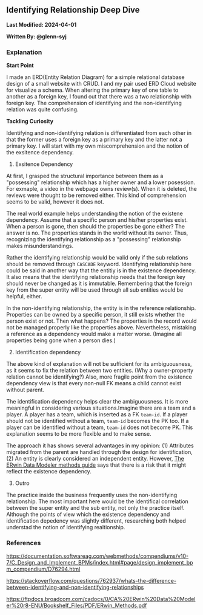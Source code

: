 ## Identifying Relationship Deep Dive

**Last Modified: 2024-04-01**

**Written By: @glenn-syj**

### Explanation

**Start Point**

I made an ERD(Entity Relation Diagram) for a simple relational database design of a small website with CRUD. I and my pair used ERD Cloud website for visualize a schema. When altering the primary key of one table to another as a foreign key, I found out that there was a two relationship with foreign key. The comprehension of identifying and the non-identifying relation was quite confusing.

**Tackling Curiosity**

Identifying and non-identifying relation is differentiated from each other in that the former uses a foreign key as a primary key and the latter not a primary key. I will start with my own miscomprehension and the notion of the exsitence dependency.

1. Exsitence Dependency

At first, I grasped the structural importance between them as a "possessing" relationship which has a higher owner and a lower posession. For exmaple, a video in the webpage owns review(s). When it is deleted, the reviews were thought to be removed either. This kind of comprehension seems to be valid, however it does not.

The real world example helps understanding the notion of the existene dependency. Assume that a specific person and his/her properties exist. When a person is gone, then should the properties be gone either? The answer is no. The properties stands in the world without its owner. Thus, recognizing the identifying relationship as a "possessing" relationship makes misunderstandings.

Rather the identifying relationship would be valid only if the sub relations should be removed through `CASCADE` keyword. Identifying relationship here could be said in another way that the entitiy is in the existence dependency. It also means that the identifying relationship needs that the foreign key should never be changed as it is immutable. Remembering that the foreign key from the super entity will be used through all sub entities would be helpful, either.

In the non-identifying relationship, the entity is in the reference relationship. Properties can be owned by a specific person, it still exists whether the person exist or not. Then what happens? The properties in the record would not be managed properly like the properties above. Nevertheless, mistaking a reference as a dependency would make a matter worse. (Imagine all properties being gone when a person dies.)

2. Identification dependency

The above kind of explanation will not be sufficient for its ambiguousness, as it seems to fix the relation between two entities. (Why a owner-property relation cannot be identifying?) Also, more fragile point from the existence dependency view is that every non-null FK means a child cannot exist without parent.

The identification dependency helps clear the ambiguousness. It is more meaningful in considering various situations.Imagine there are a team and a player. A player has a team, which is inserted as a FK `team-id`. If a player should not be identified without a team, `team-id` becomes the PK too. If a player can be identified without a team, `team-id` does not become PK. This explanation seems to be more flexible and to make sense.

The approach it has shows several advantages in my opinion: (1) Attributes migrated from the parent are handled through the design for identification, (2) An entity is clearly considered an independent entity. However, [The ERwin Data Modeler methods guide](https://ftpdocs.broadcom.com/cadocs/0/CA%20ERwin%20Data%20Modeler%20r8-ENU/Bookshelf_Files/PDF/ERwin_Methods.pdf) says that there is a risk that it might reflect the existence dependency.

3. Outro

The practice inside the business frequently uses the non-identifying relationship. The most important here would be the identifical correlation between the super entity and the sub entity, not only the practice itself. Although the points of view which the existence dependency and identification depedency was slightly different, researching both helped understad the notion of identifying realtionship. 

### References

https://documentation.softwareag.com/webmethods/compendiums/v10-7/C_Design_and_Implement_BPMs/index.html#page/design_implement_bpm_compendium/D76294.html

https://stackoverflow.com/questions/762937/whats-the-difference-between-identifying-and-non-identifying-relationships

https://ftpdocs.broadcom.com/cadocs/0/CA%20ERwin%20Data%20Modeler%20r8-ENU/Bookshelf_Files/PDF/ERwin_Methods.pdf
